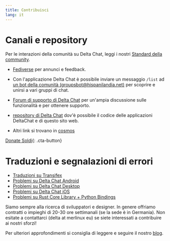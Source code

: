 ```yaml
---
title: Contribuisci
lang: it
---
```


# Canali e repository

Per le interazioni della comunità su Delta Chat, leggi i nostri [Standard della community](community-standards).

- [Fediverse](https://chaos.social/web/@delta) per annunci e feedback.

- Con l'applicazione Delta Chat è possibile inviare un messaggio `/list` ad [un bot della comunità
  (groupsbot@hispanilandia.net)](mailto:groupsbot@hispanilandia.net) per scoprire e unirsi a vari gruppi di chat.

- [Forum di supporto di Delta Chat](https://support.delta.chat) per un'ampia
 discussione sulle funzionalità e per ottenere supporto.

- [repository di Delta Chat](https://github.com/deltachat/) dov'è possibile
il codice delle applicazioni DeltaChat e di questo sito web.

- Altri link si trovano in [cosmos](https://cosmos.delta.chat)

[Donate Soldi](donate){: .cta-button}

# Traduzioni e segnalazioni di errori

- [Traduzioni su Transifex](https://www.transifex.com/delta-chat/public/)
- [Problemi su Delta Chat Android](https://github.com/deltachat/deltachat-android/issues)
- [Problemi su Delta Chat Desktop](https://github.com/deltachat/deltachat-desktop/issues)
- [Problemi su Delta Chat iOS](https://github.com/deltachat/deltachat-ios/issues)
- [Problemi su Rust Core Library + Python Bindings](https://github.com/deltachat/deltachat-core-rust/issues)

Siamo sempre alla ricerca di sviluppatori e designer.
In genere offriamo contratti o impieghi di 20-30 ore settimanali (se la sede è in Germania).
Non esitate a contattarci (delta at merlinux eu)
se siete interessati a contribuire ai nostri sforzi!

Per ulteriori approfondimenti si consiglia di leggere e seguire il nostro [blog](https://delta.chat/en/blog).
